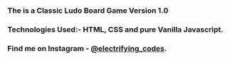 ### The is a Classic Ludo Board Game Version 1.0 

### Technologies Used:- HTML, CSS and pure Vanilla Javascript.

### Find me on Instagram - [@electrifying_codes][Instagram].

[Instagram]: https://www.instagram.com/electrifying_codes